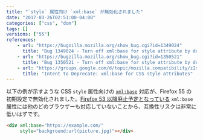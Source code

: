 ```yaml
---
title: "`style` 属性向け `xml:base` が無効化されました"
date: "2017-03-26T02:51:00-04:00"
categories: ["css", "dom"]
tags: []
versions: ["55"]
references:
    - url: "https://bugzilla.mozilla.org/show_bug.cgi?id=1349024"
      title: "Bug 1349024 - Turn off xml:base for style attribute by default on aurora and nightly"
    - url: "https://bugzilla.mozilla.org/show_bug.cgi?id=1350521"
      title: "Bug 1350521 - Turn off xml:base for style attribute by default for all channels"
    - url: "https://groups.google.com/d/topic/mozilla.compatibility/z2syZhkI1-U/discussion"
      title: "Intent to Deprecate: xml:base for CSS style attributes"
---
```

以下の例が示すような CSS `style` 属性向けの [`xml:base`](https://www.w3.org/TR/xmlbase/) 対応が、Firefox 55 の初期設定で無効化されました。[Firefox 53 以降廃止予定となっている](https://www.fxsitecompat.com/ja/docs/2017/xml-base-attribute-has-been-deprecated/) `xml:base` 属性には他のどのブラウザーも対応していないことから、互換性リスクは非常に低いはずです。

```html
<div xml:base="https://example.com/"
     style="background:url(picture.jpg)"></div>
```
